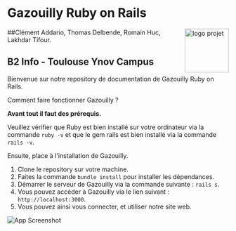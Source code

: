 # Gazouilly Ruby on Rails
<img align="right" height="100" src="https://brand.ynov.com/img/logos/projet_etudiant/ynov/prj_ynov.svg" alt="logo projet">

##Clément Addario, Thomas Delbende, Romain Huc, Lakhdar Tifour.
## B2 Info - Toulouse Ynov Campus



Bienvenue sur notre repository de documentation de Gazouilly Ruby on Rails.

Comment faire fonctionner Gazouilly ?

**Avant tout il faut des prérequis.**

Veuillez vérifier que Ruby est bien installé sur votre ordinateur via la commande `ruby -v` 
et que le gem rails est bien installé via la commande `rails -v`.

Ensuite, place à l'installation de Gazouilly.

1. Clone le repository sur votre machine.
2. Faites la commande `bundle install` pour installer les dépendances.
3. Démarrer le serveur de Gazouilly via la commande suivante : `rails s`.
4. Vous pouvez accéder à Gazouilly via le lien suivant : `http://localhost:3000`.
5. Vous pouvez ainsi vous connecter, et utiliser notre site web.




![App Screenshot](https://media3.giphy.com/media/l3vRj0W7EWM7H04la/giphy.gif?cid=ecf05e47ggy2whvz16yifx7gznkgymllk6uano1jqtehtwqq&rid=giphy.gif&ct=g)
